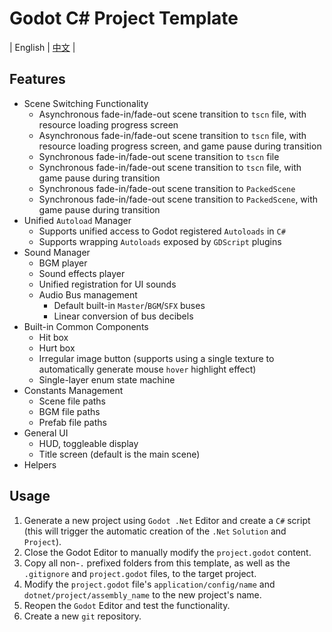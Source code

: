﻿# Godot C# Project Template
| English | [中文](https://github.com/cuppar/godotnettemplate/blob/main/readme.zh.md#godot-c-%E9%A1%B9%E7%9B%AE%E6%A8%A1%E6%9D%BF) |

## Features

- Scene Switching Functionality
    - Asynchronous fade-in/fade-out scene transition to `tscn` file, with resource loading progress screen
    - Asynchronous fade-in/fade-out scene transition to `tscn` file, with resource loading progress screen, and game pause during transition
    - Synchronous fade-in/fade-out scene transition to `tscn` file
    - Synchronous fade-in/fade-out scene transition to `tscn` file, with game pause during transition
    - Synchronous fade-in/fade-out scene transition to `PackedScene`
    - Synchronous fade-in/fade-out scene transition to `PackedScene`, with game pause during transition
- Unified `Autoload` Manager
    - Supports unified access to Godot registered `Autoloads` in `C#`
    - Supports wrapping `Autoloads` exposed by `GDScript` plugins
- Sound Manager
    - BGM player
    - Sound effects player
    - Unified registration for UI sounds
    - Audio Bus management
        - Default built-in `Master`/`BGM`/`SFX` buses
        - Linear conversion of bus decibels
- Built-in Common Components
    - Hit box
    - Hurt box
    - Irregular image button (supports using a single texture to automatically generate mouse `hover` highlight effect)
    - Single-layer enum state machine
- Constants Management
    - Scene file paths
    - BGM file paths
    - Prefab file paths
- General UI
    - HUD, toggleable display
    - Title screen (default is the main scene)
- Helpers

## Usage

1. Generate a new project using `Godot .Net` Editor and create a `C#` script (this will trigger the automatic creation of the `.Net` `Solution` and `Project`).
2. Close the Godot Editor to manually modify the `project.godot` content.
3. Copy all non-`.` prefixed folders from this template, as well as the `.gitignore` and `project.godot` files, to the target project.
4. Modify the `project.godot` file's `application/config/name` and `dotnet/project/assembly_name` to the new project's name.
5. Reopen the `Godot` Editor and test the functionality.
6. Create a new `git` repository.